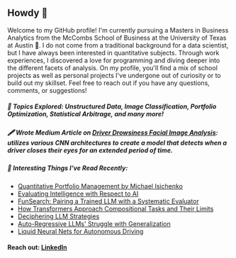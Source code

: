 ## Howdy 🤠

Welcome to my GitHub profile! I'm currently pursuing a Masters in Business Analytics from the McCombs School of Business at the University of Texas at Austin 🤘. I do not come from a traditional background for a data scientist, but I have always been interested in quantitative subjects. Through work experiences, I discovered a love for programming and diving deeper into the different facets of analysis. On my profile, you'll find a mix of school projects as well as personal projects I've undergone out of curiosity or to build out my skillset. Feel free to reach out if you have any questions, comments, or suggestions!

##### 🧪 Topics Explored: Unstructured Data, Image Classification, Portfolio Optimization, Statistical Arbitrage, and many more!

##### 🖋️ Wrote Medium Article on <a href='https://medium.com/@jordan.ehlinger/driver-drowsiness-facial-image-analysis-7d0171ed52a3'>Driver Drowsiness Facial Image Analysis</a>: utilizes various CNN architectures to create a model that detects when a driver closes their eyes for an extended period of time.

##### 📔 Interesting Things I've Read Recently:
<ul>
<li><a href='https://www.wiley.com/en-us/Quantitative+Portfolio+Management%3A+The+Art+and+Science+of+Statistical+Arbitrage-p-9781119821328'>Quantitative Portfolio Management by Michael Isichenko</a></li>
<li><a href='https://arxiv.org/abs/1911.01547'>Evaluating Intelligence with Respect to AI</a></li>
<li><a href='https://www.nature.com/articles/s41586-023-06924-6'>FunSearch: Pairing a Trained LLM with a Systematic Evaluator</a></li>
<li><a href='https://arxiv.org/abs/2305.18654'>How Transformers Approach Compositional Tasks and Their Limits</a></li>
<li><a href='https://arxiv.org/abs/2309.13638'>Deciphering LLM Strategies</a></li>
<li><a href='https://arxiv.org/abs/2309.12288'>Auto-Regressive LLMs' Struggle with Generalization</a></li>
<li><a href='https://www.nature.com/articles/s42256-020-00237-3'>Liquid Neural Nets for Autonomous Driving</a></li>
</ul>

#### Reach out: <a href='https://www.linkedin.com/in/jordan-ehlinger-8533ab164/'>LinkedIn</a>


